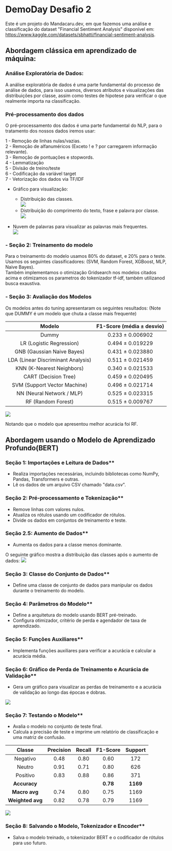 
# DemoDay Desafio 2

Este é um projeto do Mandacaru.dev, em que fazemos uma análise e classificação do dataset "Financial Sentiment Analysis" disponível em: https://www.kaggle.com/datasets/sbhatti/financial-sentiment-analysis.
## Abordagem clássica em aprendizado de máquina:

### Análise Exploratória de Dados: 
A análise exploratória de dados é uma parte fundamental do processo de análise de dados, para isso usamos, diversos atributos e visualizações das distribuições por classe, assim como testes de hipotese para verificar o que realmente importa na classificação.

### Pré-processamento dos dados

O pré-processamento dos dados é uma parte fundamental do NLP, para o tratamento dos nossos dados iremos usar:<br>

1 - Remoção de linhas nulas/vazias.<br>
2 - Remoção de alfanuméricos (Exceto ! e ? por carregarem informação relevante).<br>
3 - Remoção de pontuações e stopwords.<br>
4 - Lemmatização<br>
5 - Divisão de treino/teste<br>
6 - Codificação da variável target<br>
7 - Vetorização dos dados via TF/IDF<br>


- Gráfico para visualização:
    - Distribuição das classes.<br>
    ![](reports/Images/Data_Balance.png)
    - Distribuição do comprimento do texto, frase e palavra por classe.<br>
    ![](reports/Images/Contagem_Palavras.png)

- Nuvem de palavras para visualizar as palavras mais frequentes.<br>
![](reports/Images/image-4.png)



### - Seção 2: Treinamento do modelo

Para o treinamento do modelo usamos 80% do dataset, e 20% para o teste. <br>
Usamos os seguintes classificadores: (SVM, Random Forest, XGBoost, MLP, Naive Bayes).<br> 
Também implementamos o otimização Gridsearch nos modelos citados acima e otimizamos os parametros do tokenizador tf-idf, também utilizanod busca exaustiva.

### - Seção 3: Avaliação dos Modelos

Os modelos antes do tuning apresentaram os seguintes resultados: (Note que DUMMY é um modelo que chuta a classe mais frequente)<br>


|             **Modelo**             | **F1-Score (média ± desvio)** |
| :--------------------------------: | :---------------------------: |
|                Dummy               |        0.233 ± 0.006902       |
|      LR (Logistic Regression)      |        0.494 ± 0.019229       |
|     GNB (Gaussian Naive Bayes)     |        0.431 ± 0.023880       |
| LDA (Linear Discriminant Analysis) |        0.511 ± 0.021459       |
|      KNN (K-Nearest Neighbors)     |        0.340 ± 0.021533       |
|        CART (Decision Tree)        |        0.459 ± 0.020495       |
|    SVM (Support Vector Machine)    |        0.496 ± 0.021714       |
|      NN (Neural Network / MLP)     |        0.525 ± 0.023315       |
|         RF (Random Forest)         |        0.515 ± 0.009767       |


![](reports/Images/Comprativo_ModelosClassicos.png)

Notando que o modelo que apresentou melhor acurácia foi RF.



## Abordagem usando o Modelo de Aprendizado Profundo(BERT)

### Seção 1: Importações e Leitura de Dados**
- Realiza importações necessárias, incluindo bibliotecas como NumPy, Pandas, Transformers e outras.
- Lê os dados de um arquivo CSV chamado "data.csv".

### Seção 2: Pré-processamento e Tokenização**
- Remove linhas com valores nulos.
- Atualiza os rótulos usando um codificador de rótulos.
- Divide os dados em conjuntos de treinamento e teste.
  
### Seção 2.5: Aumento de Dados**
- Aumenta os dados para a classe menos dominante.

O seguinte gráfico mostra a distribuição das classes após o aumento de dados:
![](reports/Images/image-5.png)

### Seção 3: Classe do Conjunto de Dados**
- Define uma classe de conjunto de dados para manipular os dados durante o treinamento do modelo.

### Seção 4: Parâmetros do Modelo**
- Define a arquitetura do modelo usando BERT pré-treinado.
- Configura otimizador, critério de perda e agendador de taxa de aprendizado.

### Seção 5: Funções Auxiliares**
- Implementa funções auxiliares para verificar a acurácia e calcular a acurácia média.

### Seção 6: Gráfico de Perda de Treinamento e Acurácia de Validação**
- Gera um gráfico para visualizar as perdas de treinamento e a acurácia de validação ao longo das épocas e dobras.

![](reports/Images/image-6.png)

### Seção 7: Testando o Modelo**
- Avalia o modelo no conjunto de teste final.
- Calcula a precisão de teste e imprime um relatório de classificação e uma matriz de confusão.

|    **Classe**    | **Precision** | **Recall** | **F1-Score** | **Support** |
| :--------------: | :-----------: | :--------: | :----------: | :---------: |
|     Negativo     |      0.48     |    0.80    |     0.60     |     172     |
|      Neutro      |      0.91     |    0.71    |     0.80     |     626     |
|     Positivo     |      0.83     |    0.88    |     0.86     |     371     |
|   **Accuracy**   |               |            |   **0.78**   |   **1169**  |
|   **Macro avg**  |      0.74     |    0.80    |     0.75     |     1169    |
| **Weighted avg** |      0.82     |    0.78    |     0.79     |     1169    |


![](reports/Images/Matriz_Confusão_BERT.png)


### Seção 8: Salvando o Modelo, Tokenizador e Encoder**
- Salva o modelo treinado, o tokenizador BERT e o codificador de rótulos para uso futuro.
